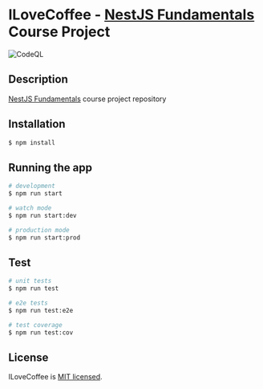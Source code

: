 # ILoveCoffee - [NestJS Fundamentals](https://learn.nestjs.com/p/fundamentals) Course Project

![CodeQL](https://github.com/MUFYAheer/ilovecoffee/workflows/CodeQL/badge.svg?branch=master)

## Description

[NestJS Fundamentals](https://learn.nestjs.com/p/fundamentals) course project repository

## Installation

```bash
$ npm install
```

## Running the app

```bash
# development
$ npm run start

# watch mode
$ npm run start:dev

# production mode
$ npm run start:prod
```

## Test

```bash
# unit tests
$ npm run test

# e2e tests
$ npm run test:e2e

# test coverage
$ npm run test:cov
```

## License

ILoveCoffee is [MIT licensed](LICENSE).
